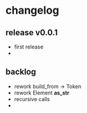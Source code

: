 
# changelog

## release v0.0.1 

- first release
- 


## backlog

- rework build_from -> Token
- rework Element __as_str__
- recursive calls
- 
